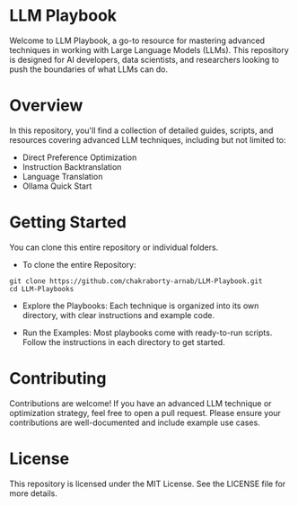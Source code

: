 # LLM Playbook
Welcome to LLM Playbook, a go-to resource for mastering advanced techniques in working with Large Language Models (LLMs). This repository is designed for AI developers, data scientists, and researchers looking to push the boundaries of what LLMs can do.

# Overview
In this repository, you'll find a collection of detailed guides, scripts, and resources covering advanced LLM techniques, including but not limited to:

* Direct Preference Optimization
* Instruction Backtranslation
* Language Translation
* Ollama Quick Start


# Getting Started
You can clone this entire repository or individual folders.
* To clone the entire Repository:

```
git clone https://github.com/chakraborty-arnab/LLM-Playbook.git
cd LLM-Playbooks
```
* Explore the Playbooks: Each technique is organized into its own directory, with clear instructions and example code.

* Run the Examples: Most playbooks come with ready-to-run scripts. Follow the instructions in each directory to get started.

# Contributing
Contributions are welcome! If you have an advanced LLM technique or optimization strategy, feel free to open a pull request. Please ensure your contributions are well-documented and include example use cases.

# License
This repository is licensed under the MIT License. See the LICENSE file for more details.







